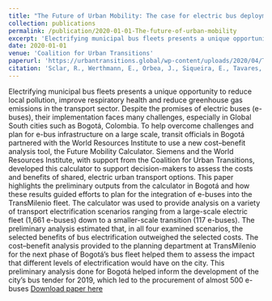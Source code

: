 ```yaml
---
title: "The Future of Urban Mobility: The case for electric bus deployment in Bogotá, Colombia."
collection: publications
permalink: /publication/2020-01-01-The-future-of-urban-mobility
excerpt: 'Electrifying municipal bus fleets presents a unique opportunity to reduce local pollution, improve respiratory health and reduce greenhouse gas emissions in the transport sector. Despite the promises of electric buses (e-buses), their implementation faces many challenges, especially in Global South cities such as Bogotá, Colombia.'
date: 2020-01-01
venue: 'Coalition for Urban Transitions'
paperurl: 'https://urbantransitions.global/wp-content/uploads/2020/04/The_Future_of_Urban_Mobility_web_FINAL.pdf'
citation: 'Sclar, R., Werthmann, E., Orbea, J., Siqueira, E., Tavares, V., Pinheiro, B., Albuquerque, C. and Castellanos, S. 2020. &quot;The Future of Urban Mobility: The case for electric bus deployment in Bogotá, Colombia.&quot; <i>Coalition for Urban Transitions 1</i>. London and Washington, DC.'
---
```

Electrifying municipal bus fleets presents a unique opportunity to reduce local pollution, improve respiratory health and reduce greenhouse gas emissions in the transport sector. Despite the promises of electric buses (e-buses), their implementation faces many challenges, especially in Global South cities such as Bogotá, Colombia. To help overcome challenges and plan for e-bus infrastructure on a large scale, transit officials in Bogotá partnered with the World Resources Institute to use a new cost–benefit analysis tool, the Future Mobility Calculator. Siemens and the World Resources Institute, with support from the Coalition for Urban Transitions, developed this calculator to support decision-makers to assess the costs and benefits of shared, electric urban transport options. This paper highlights the preliminary outputs from the calculator in Bogotá and how these results guided efforts to plan for the integration of e-buses into the TransMilenio fleet. The calculator was used to provide analysis on a variety of transport electrification scenarios ranging from a large-scale electric fleet (1,661 e-buses) down to a smaller-scale transition (117 e-buses). The preliminary analysis estimated that, in all four examined scenarios, the selected benefits of bus electrification outweighed the selected costs. The cost–benefit analysis provided to the planning department at TransMilenio for the next phase of Bogotá’s bus fleet helped them to assess the impact that different levels of electrification would have on the city. This preliminary analysis done for Bogotá helped inform the development of the city’s bus tender for 2019, which led to the procurement of almost 500 e-buses
[Download paper here](https://urbantransitions.global/wp-content/uploads/2020/04/The_Future_of_Urban_Mobility_web_FINAL.pdf)


